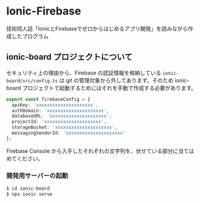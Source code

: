 # Ionic-Firebase

技術同人誌「IonicとFirebaseでゼロからはじめるアプリ開発」を読みながら作成したプログラム

## ionic-board プロジェクトについて

セキュリティ上の理由から、Firebase の認証情報を格納している ``ionic-board/src/config.ts`` は git の管理対象から外してあります。そのため ionic-board プロジェクトで起動するためにはそれを手動で作成する必要があります。

```ts
export const firebaseConfig = {
  apiKey: 'xxxxxxxxxxxxxxxxxxxxx',
  authDomain: 'xxxxxxxxxxxxxxxxxxxxx',
  databaseURL: 'xxxxxxxxxxxxxxxxxxxxx',
  projectId: 'xxxxxxxxxxxxxxxxxxxxx',
  storageBucket: 'xxxxxxxxxxxxxxxxxxxxx',
  messagingSenderId: 'xxxxxxxxxxxxxxxxxxxxx'
};
```

Firebase Console から入手したそれぞれの文字列を、伏せている部分に当てはめてください。

### 開発用サーバーの起動

```bash
$ cd ionic-board
$ npx ionic serve
```
